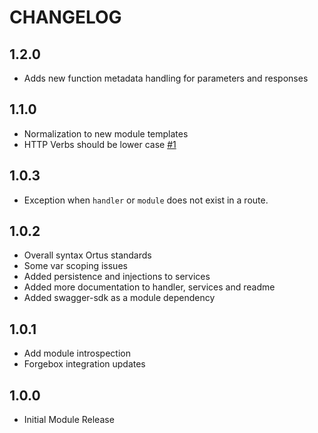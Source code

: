 CHANGELOG
=========
## 1.2.0
* Adds new function metadata handling for parameters and responses

## 1.1.0
* Normalization to new module templates
* HTTP Verbs should be lower case [#1](https://github.com/coldbox-modules/cbSwagger/issues/1)


## 1.0.3
* Exception when `handler` or `module` does not exist in a route.

## 1.0.2
* Overall syntax Ortus standards
* Some var scoping issues
* Added persistence and injections to services
* Added more documentation to handler, services and readme
* Added swagger-sdk as a module dependency

## 1.0.1
* Add module introspection
* Forgebox integration updates

## 1.0.0
* Initial Module Release

